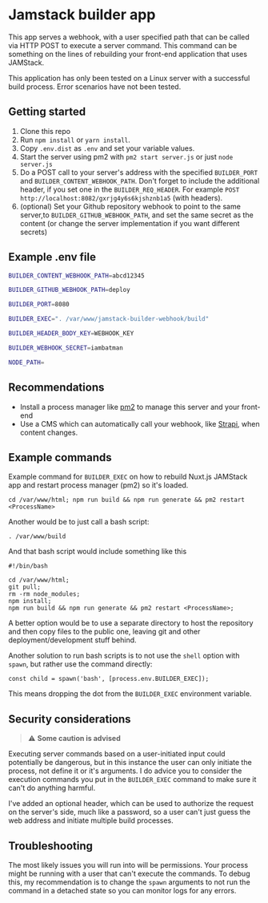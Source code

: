 # Jamstack builder app

This app serves a webhook, with a user specified path that can be called via HTTP POST to execute a server command.
This command can be something on the lines of rebuilding your front-end application that uses JAMStack.

This application has only been tested on a Linux server with a successful build process. Error scenarios have not been tested.

## Getting started

1. Clone this repo
2. Run `npm install` or `yarn install`. 
3. Copy `.env.dist` as `.env` and set your variable values.
4. Start the server using pm2 with `pm2 start server.js` or just `node server.js`   
5. Do a POST call to your server's address with the specified `BUILDER_PORT` and `BUILDER_CONTENT_WEBHOOK_PATH`. Don't forget to include the additional header, if you set one in the `BUILDER_REQ_HEADER`. For example `POST http://localhost:8082/gxrjg4y6s6kjshznb1a5` (with headers).
6. (optional) Set your Github repository webhook to point to the same server,to `BUILDER_GITHUB_WEBHOOK_PATH`, and set the same secret as the content (or change the server implementation if you want different secrets) 

## Example .env file

```bash
BUILDER_CONTENT_WEBHOOK_PATH=abcd12345

BUILDER_GITHUB_WEBHOOK_PATH=deploy

BUILDER_PORT=8080

BUILDER_EXEC=". /var/www/jamstack-builder-webhook/build"

BUILDER_HEADER_BODY_KEY=WEBHOOK_KEY

BUILDER_WEBHOOK_SECRET=iambatman

NODE_PATH=
```

## Recommendations

- Install a process manager like [pm2](https://www.npmjs.com/package/pm2) to manage this server and your front-end
- Use a CMS which can automatically call your webhook, like [Strapi](https://strapi.io), when content changes.

## Example commands

Example command for `BUILDER_EXEC` on how to rebuild Nuxt.js JAMStack app and restart process manager (pm2) so  it's loaded.   

    cd /var/www/html; npm run build && npm run generate && pm2 restart <ProcessName>

Another would be to just call a bash script:

    . /var/www/build

And that bash script would include something like this

    #!/bin/bash
    
    cd /var/www/html;
    git pull;
    rm -rm node_modules;
    npm install;
    npm run build && npm run generate && pm2 restart <ProcessName>;

A better option would be to use a separate directory to host the repository and then copy files to the public one, leaving git and other deployment/development stuff behind.

Another solution to run bash scripts is to not use the `shell` option with `spawn`, but rather use the command directly:

```
const child = spawn('bash', [process.env.BUILDER_EXEC]);
````

This means dropping the dot from the `BUILDER_EXEC` environment variable.

## Security considerations

> :warning: **Some caution is advised**

Executing server commands based on a user-initiated input could potentially be dangerous, but in this instance the user can only initiate the process, not define it or it's arguments.
I do advice you to consider the execution commands you put in the `BUILDER_EXEC` command to make sure it can't do anything harmful.

I've added an optional header, which can be used to authorize the request on the server's side, much like a password, so a user can't just guess the web address and initiate multiple build processes.

## Troubleshooting

The most likely issues you will run into will be permissions.
Your process might be running with a user that can't execute the commands. 
To debug this, my recommendation is to change the `spawn` arguments to not run the command in a detached state so you can monitor logs for any errors.
